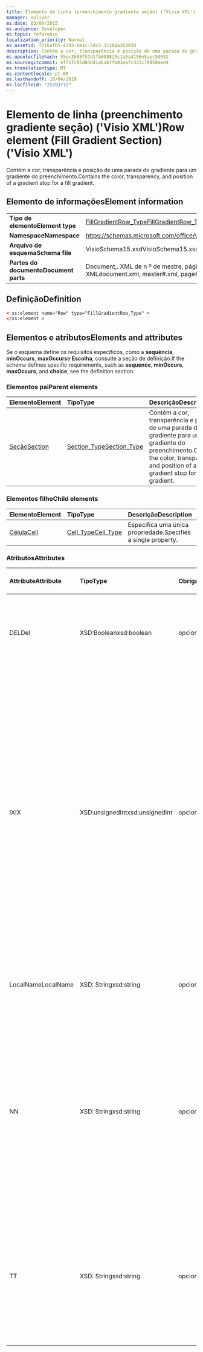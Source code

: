 ```yaml
---
title: Elemento de linha (preenchimento gradiente seção) ('Visio XML')
manager: soliver
ms.date: 03/09/2015
ms.audience: Developer
ms.topic: reference
localization_priority: Normal
ms.assetid: f216afb5-4393-6e1c-54c2-3c184a26d934
description: Contém a cor, transparência e posição de uma parada de gradiente para um gradiente do preenchimento.
ms.openlocfilehash: 55ec3b58f57d1fb008825c1a5a4156e5aec59552
ms.sourcegitcommit: ef717c65d8dd41ababffb01eafc443c79950aed4
ms.translationtype: MT
ms.contentlocale: pt-BR
ms.lasthandoff: 10/04/2018
ms.locfileid: "25393772"
---
```

# <a name="row-element-fill-gradient-section-visio-xml"></a><span data-ttu-id="ab6e4-103">Elemento de linha (preenchimento gradiente seção) ('Visio XML')</span><span class="sxs-lookup"><span data-stu-id="ab6e4-103">Row element (Fill Gradient Section) ('Visio XML')</span></span>

<span data-ttu-id="ab6e4-104">Contém a cor, transparência e posição de uma parada de gradiente para um gradiente do preenchimento.</span><span class="sxs-lookup"><span data-stu-id="ab6e4-104">Contains the color, transparency, and position of a gradient stop for a fill gradient.</span></span>
  
## <a name="element-information"></a><span data-ttu-id="ab6e4-105">Elemento de informações</span><span class="sxs-lookup"><span data-stu-id="ab6e4-105">Element information</span></span>

|||
|:-----|:-----|
|<span data-ttu-id="ab6e4-106">**Tipo de elemento**</span><span class="sxs-lookup"><span data-stu-id="ab6e4-106">**Element type**</span></span> <br/> |[<span data-ttu-id="ab6e4-107">FillGradientRow_Type</span><span class="sxs-lookup"><span data-stu-id="ab6e4-107">FillGradientRow_Type</span></span>](fillgradientrow_type-complextypevisio-xml.md) <br/> |
|<span data-ttu-id="ab6e4-108">**Namespace**</span><span class="sxs-lookup"><span data-stu-id="ab6e4-108">**Namespace**</span></span> <br/> |https://schemas.microsoft.com/office/visio/2012/main  <br/> |
|<span data-ttu-id="ab6e4-109">**Arquivo de esquema**</span><span class="sxs-lookup"><span data-stu-id="ab6e4-109">**Schema file**</span></span> <br/> |<span data-ttu-id="ab6e4-110">VisioSchema15.xsd</span><span class="sxs-lookup"><span data-stu-id="ab6e4-110">VisioSchema15.xsd</span></span>  <br/> |
|<span data-ttu-id="ab6e4-111">**Partes do documento**</span><span class="sxs-lookup"><span data-stu-id="ab6e4-111">**Document parts**</span></span> <br/> |<span data-ttu-id="ab6e4-112">Document,. XML de n º de mestre, página # XML</span><span class="sxs-lookup"><span data-stu-id="ab6e4-112">document.xml, master#.xml, page#.xml</span></span>  <br/> |
   
## <a name="definition"></a><span data-ttu-id="ab6e4-113">Definição</span><span class="sxs-lookup"><span data-stu-id="ab6e4-113">Definition</span></span>

```XML
< xs:element name="Row" type="FillGradientRow_Type" >
</xs:element >
```

## <a name="elements-and-attributes"></a><span data-ttu-id="ab6e4-114">Elementos e atributos</span><span class="sxs-lookup"><span data-stu-id="ab6e4-114">Elements and attributes</span></span>

<span data-ttu-id="ab6e4-115">Se o esquema define os requisitos específicos, como a **sequência**, **minOccurs**, **maxOccurs**e **Escolha**, consulte a seção de definição.</span><span class="sxs-lookup"><span data-stu-id="ab6e4-115">If the schema defines specific requirements, such as **sequence**, **minOccurs**, **maxOccurs**, and **choice**, see the definition section.</span></span> 
  
### <a name="parent-elements"></a><span data-ttu-id="ab6e4-116">Elementos pai</span><span class="sxs-lookup"><span data-stu-id="ab6e4-116">Parent elements</span></span>

|<span data-ttu-id="ab6e4-117">**Elemento**</span><span class="sxs-lookup"><span data-stu-id="ab6e4-117">**Element**</span></span>|<span data-ttu-id="ab6e4-118">**Tipo**</span><span class="sxs-lookup"><span data-stu-id="ab6e4-118">**Type**</span></span>|<span data-ttu-id="ab6e4-119">**Descrição**</span><span class="sxs-lookup"><span data-stu-id="ab6e4-119">**Description**</span></span>|
|:-----|:-----|:-----|
|[<span data-ttu-id="ab6e4-120">Seção</span><span class="sxs-lookup"><span data-stu-id="ab6e4-120">Section</span></span>](section-element-sheet_type-complextypevisio-xml.md) <br/> |[<span data-ttu-id="ab6e4-121">Section_Type</span><span class="sxs-lookup"><span data-stu-id="ab6e4-121">Section_Type</span></span>](section_type-complextypevisio-xml.md) <br/> |<span data-ttu-id="ab6e4-122">Contém a cor, transparência e posição de uma parada de gradiente para um gradiente do preenchimento.</span><span class="sxs-lookup"><span data-stu-id="ab6e4-122">Contains the color, transparency, and position of a gradient stop for a fill gradient.</span></span>  <br/> |
   
### <a name="child-elements"></a><span data-ttu-id="ab6e4-123">Elementos filho</span><span class="sxs-lookup"><span data-stu-id="ab6e4-123">Child elements</span></span>

|<span data-ttu-id="ab6e4-124">**Elemento**</span><span class="sxs-lookup"><span data-stu-id="ab6e4-124">**Element**</span></span>|<span data-ttu-id="ab6e4-125">**Tipo**</span><span class="sxs-lookup"><span data-stu-id="ab6e4-125">**Type**</span></span>|<span data-ttu-id="ab6e4-126">**Descrição**</span><span class="sxs-lookup"><span data-stu-id="ab6e4-126">**Description**</span></span>|
|:-----|:-----|:-----|
|[<span data-ttu-id="ab6e4-127">Célula</span><span class="sxs-lookup"><span data-stu-id="ab6e4-127">Cell</span></span>](cell-element-fill-gradient-sectionvisio-xml.md) <br/> |[<span data-ttu-id="ab6e4-128">Cell_Type</span><span class="sxs-lookup"><span data-stu-id="ab6e4-128">Cell_Type</span></span>](cell_type-complextypevisio-xml.md) <br/> |<span data-ttu-id="ab6e4-129">Especifica uma única propriedade.</span><span class="sxs-lookup"><span data-stu-id="ab6e4-129">Specifies a single property.</span></span>  <br/> |
   
### <a name="attributes"></a><span data-ttu-id="ab6e4-130">Atributos</span><span class="sxs-lookup"><span data-stu-id="ab6e4-130">Attributes</span></span>

|<span data-ttu-id="ab6e4-131">**Attribute**</span><span class="sxs-lookup"><span data-stu-id="ab6e4-131">**Attribute**</span></span>|<span data-ttu-id="ab6e4-132">**Tipo**</span><span class="sxs-lookup"><span data-stu-id="ab6e4-132">**Type**</span></span>|<span data-ttu-id="ab6e4-133">**Obrigatório**</span><span class="sxs-lookup"><span data-stu-id="ab6e4-133">**Required**</span></span>|<span data-ttu-id="ab6e4-134">**Descrição**</span><span class="sxs-lookup"><span data-stu-id="ab6e4-134">**Description**</span></span>|<span data-ttu-id="ab6e4-135">**Valores possíveis**</span><span class="sxs-lookup"><span data-stu-id="ab6e4-135">**Possible values**</span></span>|
|:-----|:-----|:-----|:-----|:-----|
|<span data-ttu-id="ab6e4-136">DEL</span><span class="sxs-lookup"><span data-stu-id="ab6e4-136">Del</span></span>  <br/> |<span data-ttu-id="ab6e4-137">XSD:Boolean</span><span class="sxs-lookup"><span data-stu-id="ab6e4-137">xsd:boolean</span></span>  <br/> |<span data-ttu-id="ab6e4-138">opcional</span><span class="sxs-lookup"><span data-stu-id="ab6e4-138">optional</span></span>  <br/> |<span data-ttu-id="ab6e4-139">Especifica se uma linha que seria contrário herdada de uma forma mestra foi excluída.</span><span class="sxs-lookup"><span data-stu-id="ab6e4-139">Specifies whether a row that would otherwise be inherited from a master shape has been deleted.</span></span>  <br/> |<span data-ttu-id="ab6e4-140">Valores do tipo xsd:boolean.</span><span class="sxs-lookup"><span data-stu-id="ab6e4-140">Values of the xsd:boolean type.</span></span>  <br/> |
|<span data-ttu-id="ab6e4-141">IX</span><span class="sxs-lookup"><span data-stu-id="ab6e4-141">IX</span></span>  <br/> |<span data-ttu-id="ab6e4-142">XSD:unsignedInt</span><span class="sxs-lookup"><span data-stu-id="ab6e4-142">xsd:unsignedInt</span></span>  <br/> |<span data-ttu-id="ab6e4-143">opcional</span><span class="sxs-lookup"><span data-stu-id="ab6e4-143">optional</span></span>  <br/> |<span data-ttu-id="ab6e4-144">Especifica o identificador baseada em um para a linha.</span><span class="sxs-lookup"><span data-stu-id="ab6e4-144">Specifies the one-based identifier for the row.</span></span> <span data-ttu-id="ab6e4-145">Ele deve ser unqiue e maior do que outros identificadores na mesma seção. O atributo IX é usado somente para as seções de caractere, Conexão, campo, FillGradient, geometria, camada, LineGradient, parágrafo, revisor, zero e guias.</span><span class="sxs-lookup"><span data-stu-id="ab6e4-145">It should be unqiue and greater than other identifiers in the same section.The IX attribute is only used for the Character, Connection, Field, FillGradient, Geometry, Layer, LineGradient, Paragraph, Reviewer, Scratch, and Tabs sections.</span></span> <span data-ttu-id="ab6e4-146">Uma linha só pode ter um dos atributos IX ou N.</span><span class="sxs-lookup"><span data-stu-id="ab6e4-146">A row can only have one of the IX or N attributes.</span></span>  <br/> |<span data-ttu-id="ab6e4-147">Valores do tipo xsd:unsignedInt.</span><span class="sxs-lookup"><span data-stu-id="ab6e4-147">Values of the xsd:unsignedInt type.</span></span>  <br/> |
|<span data-ttu-id="ab6e4-148">LocalName</span><span class="sxs-lookup"><span data-stu-id="ab6e4-148">LocalName</span></span>  <br/> |<span data-ttu-id="ab6e4-149">XSD: String</span><span class="sxs-lookup"><span data-stu-id="ab6e4-149">xsd:string</span></span>  <br/> |<span data-ttu-id="ab6e4-150">opcional</span><span class="sxs-lookup"><span data-stu-id="ab6e4-150">optional</span></span>  <br/> |<span data-ttu-id="ab6e4-151">Especifica o nome exclusivo do dependentes de idioma da linha.</span><span class="sxs-lookup"><span data-stu-id="ab6e4-151">Specifies the unique language-dependent name of the row.</span></span>  <br/> |<span data-ttu-id="ab6e4-152">Valores do tipo xsd: String.</span><span class="sxs-lookup"><span data-stu-id="ab6e4-152">Values of the xsd:string type.</span></span>  <br/> |
|<span data-ttu-id="ab6e4-153">N</span><span class="sxs-lookup"><span data-stu-id="ab6e4-153">N</span></span>  <br/> |<span data-ttu-id="ab6e4-154">XSD: String</span><span class="sxs-lookup"><span data-stu-id="ab6e4-154">xsd:string</span></span>  <br/> |<span data-ttu-id="ab6e4-155">opcional</span><span class="sxs-lookup"><span data-stu-id="ab6e4-155">optional</span></span>  <br/> |<span data-ttu-id="ab6e4-156">Especifica o nome exclusivo do independente do idioma da linha. O atributo N é usado somente para as seções do usuário, propriedade, ações, controle, Conexão, hiperlink e ActionTag.</span><span class="sxs-lookup"><span data-stu-id="ab6e4-156">Specifies the unique language-independent name of the row.The N attribute is only used for the User, Property, Actions, Control, Connection, Hyperlink, and ActionTag sections.</span></span> <span data-ttu-id="ab6e4-157">Uma linha só pode ter um dos atributos IX ou N.</span><span class="sxs-lookup"><span data-stu-id="ab6e4-157">A row can only have one of the IX or N attributes.</span></span>  <br/> |<span data-ttu-id="ab6e4-158">Valores do tipo xsd: String.</span><span class="sxs-lookup"><span data-stu-id="ab6e4-158">Values of the xsd:string type.</span></span>  <br/> |
|<span data-ttu-id="ab6e4-159">T</span><span class="sxs-lookup"><span data-stu-id="ab6e4-159">T</span></span>  <br/> |<span data-ttu-id="ab6e4-160">XSD: String</span><span class="sxs-lookup"><span data-stu-id="ab6e4-160">xsd:string</span></span>  <br/> |<span data-ttu-id="ab6e4-161">opcional</span><span class="sxs-lookup"><span data-stu-id="ab6e4-161">optional</span></span>  <br/> |<span data-ttu-id="ab6e4-162">Especifica o tipo do caminho geométrico representado por linha e usada na visualização de geometria.</span><span class="sxs-lookup"><span data-stu-id="ab6e4-162">Specifies the type of the geometric path represented by the row and used in geometry visualization.</span></span> <span data-ttu-id="ab6e4-163">O atributo T é usado apenas para a seção Geometry.</span><span class="sxs-lookup"><span data-stu-id="ab6e4-163">The T attribute is only used for the Geometry section.</span></span>  <br/> |<span data-ttu-id="ab6e4-164">Valores do tipo xsd: String.</span><span class="sxs-lookup"><span data-stu-id="ab6e4-164">Values of the xsd:string type.</span></span>  <br/> |
   

